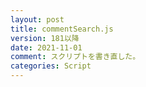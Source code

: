 ```yaml
---
layout: post
title: commentSearch.js
version: 181以降
date: 2021-11-01
comment: スクリプトを書き直した。
categories: Script
---
```

<script src="https://gist.github.com/tar80/7f02107c24f5039c97cbf14f72df194b.js"></script>
